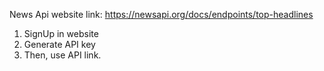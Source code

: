 News Api website link: https://newsapi.org/docs/endpoints/top-headlines
1. SignUp in website
2. Generate API key
3. Then, use API link.

